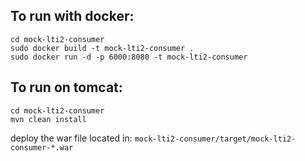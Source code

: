 To run with docker:
----
```
cd mock-lti2-consumer
sudo docker build -t mock-lti2-consumer .
sudo docker run -d -p 6000:8080 -t mock-lti2-consumer
```
To run on tomcat:
----
```
cd mock-lti2-consumer
mvn clean install
```
deploy the war file located in:
`mock-lti2-consumer/target/mock-lti2-consumer-*.war`

 
